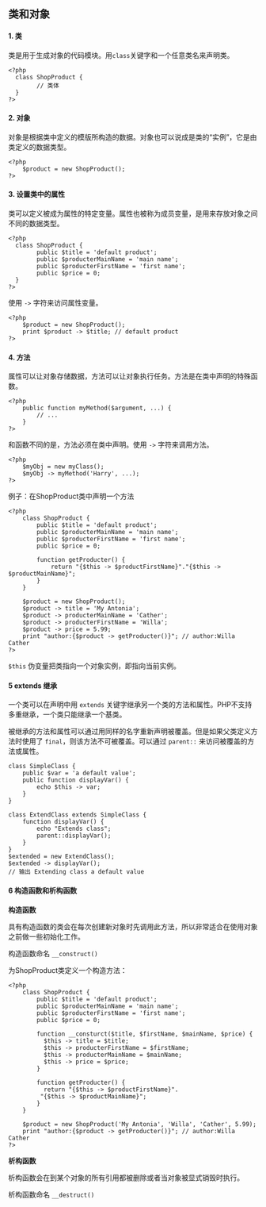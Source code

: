 ## 类和对象

#### 1. 类
类是用于生成对象的代码模块。用`class`关键字和一个任意类名来声明类。

    <?php
      class ShopProduct {
    		// 类体
      }
    ?>


#### 2. 对象
对象是根据类中定义的模版所构造的数据。对象也可以说成是类的“实例”，它是由类定义的数据类型。

    <?php
      	$product = new ShopProduct();
    ?>


#### 3. 设置类中的属性
类可以定义被成为属性的特定变量。属性也被称为成员变量，是用来存放对象之间不同的数据类型。

    <?php
      class ShopProduct {
    		public $title = 'default product';
    		public $producterMainName = 'main name';
    		public $producterFirstName = 'first name';
    		public $price = 0;
      }
    ?>

使用 `->` 字符来访问属性变量。


    <?php
      	$product = new ShopProduct();
      	print $product -> $title; // default product
    ?>


#### 4. 方法
属性可以让对象存储数据，方法可以让对象执行任务。方法是在类中声明的特殊函数。


    <?php
      	public function myMethod($argument, ...) {
    		// ...
      	}
    ?>

和函数不同的是，方法必须在类中声明。使用 `->` 字符来调用方法。


    <?php
      	$myObj = new myClass();
      	$myObj -> myMethod('Harry', ...);
    ?>

例子：在ShopProduct类中声明一个方法


    <?php
      	class ShopProduct {
	    	public $title = 'default product';
	    	public $producterMainName = 'main name';
	    	public $producterFirstName = 'first name';
	    	public $price = 0;
	    
		    function getProducter() {
		      	return "{$this -> $productFirstName}"."{$this -> $productMainName}";
		    }
      	}
    
      	$product = new ShopProduct();
      	$product -> title = 'My Antonia';
      	$product -> producterMainName = 'Cather';
      	$product -> producterFirstName = 'Willa';
      	$product -> price = 5.99;
      	print "author:{$product -> getProducter()}"; // author:Willa Cather
    ?>

`$this` 伪变量把类指向一个对象实例，即指向当前实例。


#### 5 extends 继承

一个类可以在声明中用 `extends` 关键字继承另一个类的方法和属性。PHP不支持多重继承，一个类只能继承一个基类。

被继承的方法和属性可以通过用同样的名字重新声明被覆盖。但是如果父类定义方法时使用了 `final`，则该方法不可被覆盖。可以通过 `parent::` 来访问被覆盖的方法或属性。

    class SimpleClass {
    	public $var = 'a default value';
    	public function displayVar() {
    		echo $this -> var;
    	}
    }
    
    class ExtendClass extends SimpleClass {
	    function displayVar() {
	    	echo "Extends class";
	    	parent::displayVar();
	    }
    }
    $extended = new ExtendClass();
    $extended -> displayVar();
	// 输出 Extending class a default value


#### 6 构造函数和析构函数

**构造函数**

具有构造函数的类会在每次创建新对象时先调用此方法，所以非常适合在使用对象之前做一些初始化工作。

构造函数命名 `__construct()`

为ShopProduct类定义一个构造方法：

    <?php
      	class ShopProduct {
		    public $title = 'default product';
		    public $producterMainName = 'main name';
		    public $producterFirstName = 'first name';
		    public $price = 0;
		    
		    function __consturct($title, $firstName, $mainName, $price) {
		      $this -> title = $title;
		      $this -> producterFirstName = $firstName;
		      $this -> producterMainName = $mainName;
		      $this -> price = $price;
		    }
		    
		    function getProducter() {
		      return "{$this -> $productFirstName}".
		     "{$this -> $productMainName}";
    		}
      	}
    
      	$product = new ShopProduct('My Antonia', 'Willa', 'Cather', 5.99);
      	print "author:{$product -> getProducter()}"; // author:Willa Cather
    ?>


**析构函数**

析构函数会在到某个对象的所有引用都被删除或者当对象被显式销毁时执行。

析构函数命名 `__destruct()`